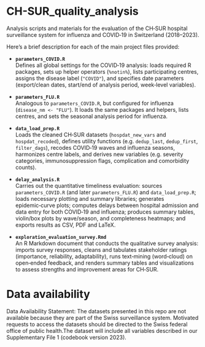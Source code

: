 # CH-SUR_quality_analysis
Analysis scripts and materials for the evaluation of the CH‑SUR hospital surveillance system for influenza and COVID‑19 in Switzerland (2018–2023).

Here’s a brief description for each of the main project files provided:

- **`parameters_COVID.R`**  
  Defines all global settings for the COVID‑19 analysis: loads required R packages, sets up helper operators (`%notin%`), lists participating centres, assigns the disease label (`"COVID"`), and specifies date parameters (export/clean dates, start/end of analysis period, week‑level variables).

- **`parameters_FLU.R`**  
  Analogous to `parameters_COVID.R`, but configured for influenza (`disease_nm <- "FLU"`). It loads the same packages and helpers, lists centres, and sets the seasonal analysis period for influenza.

- **`data_load_prep.R`**  
  Loads the cleaned CH‑SUR datasets (`hospdat_new_vars` and `hospdat_recoded`), defines utility functions (e.g. `dedup_last`, `dedup_first`, `filter_dags`), recodes COVID‑19 waves and influenza seasons, harmonizes centre labels, and derives new variables (e.g. severity categories, immunosuppression flags, complication and comorbidity counts).

- **`delay_analysis.R`**  
  Carries out the quantitative timeliness evaluation: sources `parameters_COVID.R` (and later `parameters_FLU.R`) and `data_load_prep.R`; loads necessary plotting and summary libraries; generates epidemic‑curve plots; computes delays between hospital admission and data entry for both COVID‑19 and influenza; produces summary tables, violin/box plots by wave/season, and completeness heatmaps; and exports results as CSV, PDF and LaTeX.

- **`exploration_evaluation_survey.Rmd`**  
  An R Markdown document that conducts the qualitative survey analysis: imports survey responses, cleans and tabulates stakeholder ratings (importance, reliability, adaptability), runs text‑mining (word‑cloud) on open‑ended feedback, and renders summary tables and visualizations to assess strengths and improvement areas for CH‑SUR.

# Data availability
Data Availability Statement: The datasets presented in this repo are not available because they are part of the Swiss surveillance system. Motivated requests to access the datasets should be directed to the Swiss federal office of public health.The dataset will include all variables described in our Supplementary File 1 (codebook version 2023).
